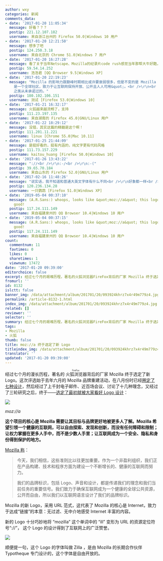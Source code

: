 ```yaml
---
author: wxy
categories: 新闻
comments_data:
- date: '2017-01-20 11:05:34'
  message: 好看？？？
  postip: 221.12.107.182
  username: 来自浙江台州的 Firefox 50.0|Windows 10 用户
- date: '2017-01-20 12:21:50'
  message: 想多了吧
  postip: 124.250.3.18
  username: 来自北京的 Chrome 51.0|Windows 7 用户
- date: '2017-01-20 16:27:28'
  message: 看了关于当年Netscape、Mozilla的纪录片code rush感觉当年那帮大牛好酷，而现在换个logo也搞这么多名堂~！Chrome大法好！
  postip: 59.54.14.252
  username: 浩浩君 [QQ Browser 9.5|Windows XP]
- date: '2017-01-20 22:19:23'
  message: "Mozilla 的影响力跟巅峰时期相比或许要衰弱很多，但是不变的是 Mozilla 的信仰：<br />\r\n<br />\r\n&quot;Mozilla
    是一个全球社区，致力于让互联网保持开放、公开且人人可用&quot;。<br />\r\n<br />\r\n而这是诸如 Chrome/Edge/safri
    之类从未承诺过的。"
  postip: 180.102.106.151
  username: 测试 [Firefox 53.0|Windows 10]
- date: '2017-01-21 16:32:17'
  message: 火狐越来越流畅了，支持
  postip: 111.23.197.135
  username: 来自湖南的 Firefox 45.0|GNU/Linux 用户
- date: '2017-01-22 18:29:12'
  message: 没错，其实这篇的精髓是这个啊！
  postip: 111.201.11.221
  username: linux [Chrome 55.0|Mac 10.11]
- date: '2017-01-25 21:44:09'
  message: 是挺好看的，挺有内涵的，纯文字更有代码风格
  postip: 111.73.157.229
  username: kaitou_huang [Firefox 50.0|Windows 10]
- date: '2017-01-26 13:43:22'
  message: "://<br />\r\n:-/<br />\r\n:-("
  postip: 39.65.70.184
  username: 来自山东的 Firefox 52.0|GNU/Linux 用户
- date: '2017-02-16 11:48:26'
  message: "说实话，我不知道和普通大英文字体有什么不同<br />\r\n好象都一样<br />\r\n<br />\r\n原谅我见识太少~"
  postip: 120.236.134.28
  username: 一只鹦鹉 [Firefox 51.0|Windows XP]
- date: '2019-05-04 00:37:10'
  message: (A.R.Sans:) whoops, looks like &quot;moz://a&quot; this logo is pretty
    good!
  postip: 117.24.111.149
  username: 来自福建泉州的 QQ Browser 10.4|Windows 10 用户
- date: '2019-05-04 00:37:15'
  message: (A.R.Sans:) whoops, looks like &quot;moz://a&quot; this logo is pretty
    good!
  postip: 117.24.111.149
  username: 来自福建泉州的 QQ Browser 10.4|Windows 10 用户
count:
  commentnum: 11
  favtimes: 0
  likes: 0
  sharetimes: 1
  viewnum: 17472
date: '2017-01-20 09:39:00'
editorchoice: false
excerpt: 经过七个月的艰难历程，著名的火狐浏览器FireFox背后的厂家 Mozilla 终于选定了新 Logo。
fromurl: ''
id: 8132
islctt: false
banner_img: /data/attachment/album/201701/20/093924khrz7x4r49m779z4.jpg
permalink: /article-8132-1.html
index_img: /data/attachment/album/201701/20/093924khrz7x4r49m779z4.jpg
related: []
reviewer: ''
selector: ''
summary: 经过七个月的艰难历程，著名的火狐浏览器FireFox背后的厂家 Mozilla 终于选定了新 Logo。
tags:
- Mozilla
- 火狐
thumb: false
title: moz://a 终于选定了新 Logo
titleindex_img: /data/attachment/album/201701/20/093924khrz7x4r49m779z4.jpg
translator: ''
updated: '2017-01-20 09:39:00'
---
```


经过七个月的漫长历程，著名的<ruby> 火狐浏览器 <rt>  FireFox </rt></ruby>背后的厂家 Mozilla 终于选定了新 Logo。这次评选始于去年六月的 Mozilla 品牌重建活动，在八月份时已经[圈定了七种设计](/article-7703-1.html)，然后经过了上千封电子邮件、近百场会议、讨论了十几种理念，又经过了三轮研究之后，终于——[选定了最初就被大家看好 Logo 设计](https://blog.mozilla.org/opendesign/arrival/)：


![](/data/attachment/album/201701/20/093924khrz7x4r49m779z4.jpg)


*moz://a*


**这个项目的核心是 Mozilla 需要让其目标与品牌更好地被更多人了解。Mozilla 希望引领一个健康的互联网，可以自由探索、发现和创新，而没有任何障碍和限制；让权力掌握在更多人手中，而不是少数人手里；让互联网成为一个安全、隐私和身份得到保护的地方。**


[Mozilla 称](https://blog.mozilla.org/opendesign/arrival/)：



> 
> 今天，我们相信，这些准则比以往更加重要。作为一个非盈利组织，我们正在产品构建、技术和程序方面为建设一个不断增长的、健康的互联网而努力。
> 
> 
> 我们的品牌标识，包括 Logo、声音和设计，都是传递我们的理念和我们当前任务的重要信号。我们致力于确保互联网成为一个健康的全球公共资源，公开而自由，所以我们以互联网语言设计了我们的品牌标识。
> 
> 
> 


Mozilla 的新 Logo，采用 URL 范式，这代表了 Mozilla 的核心是 Internet，致力于达成“链接”的本意：无过滤、无中介地感受 Internet 丰富的内容。


新的 Logo 十分巧妙地将 “mozilla” 这个单词中的 “ill” 变形为 URL 的资源定位符号“://”， 这个 Logo 的设计得到了互联网上的广泛赞誉。


![](/data/attachment/album/201701/20/093926ylw6ti05ppa432x5.jpg)


顺便提一句，这个 Logo 的字体叫做 Zilla ，是由 Mozilla 的长期合作伙伴 Typotheque 专门设计的，这个字体是自由开放的。